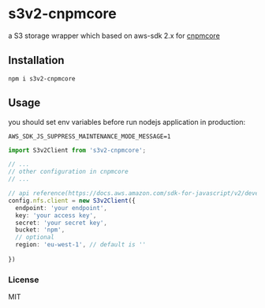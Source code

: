 # s3v2-cnpmcore

a S3 storage wrapper which based on aws-sdk 2.x for [cnpmcore](https://github.com/cnpm/cnpmcore) 

## Installation

```shell
npm i s3v2-cnpmcore
```

## Usage

you should set env variables before run nodejs application in production:

```shell
AWS_SDK_JS_SUPPRESS_MAINTENANCE_MODE_MESSAGE=1
```


```ts
import S3v2Client from 's3v2-cnpmcore';

// ...
// other configuration in cnpmcore
// ...

// api reference(https://docs.aws.amazon.com/sdk-for-javascript/v2/developer-guide/configuring-the-jssdk.html)
config.nfs.client = new S3v2Client({
  endpoint: 'your endpoint',
  key: 'your access key',
  secret: 'your secret key',
  bucket: 'npm',
  // optional
  region: 'eu-west-1', // default is ''
  
})
```

### License

MIT